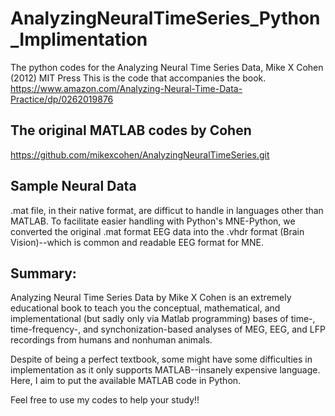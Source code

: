 # AnalyzingNeuralTimeSeries_Python_Implimentation
The python codes for the Analyzing Neural Time Series Data, Mike X Cohen (2012) MIT Press This is the code that accompanies the book. https://www.amazon.com/Analyzing-Neural-Time-Data-Practice/dp/0262019876

## The original MATLAB codes by Cohen
https://github.com/mikexcohen/AnalyzingNeuralTimeSeries.git

## Sample Neural Data
.mat file, in their native format, are difficut to handle in languages other than MATLAB. To facilitate easier handling with Python's MNE-Python, we converted the original .mat format EEG data into the .vhdr format (Brain Vision)--which is common and readable EEG format for MNE.

## Summary:
Analyzing Neural Time Series Data by Mike X Cohen is an extremely educational book to teach you the conceptual, mathematical, and implementational (but sadly only via Matlab programming) bases of time-, time-frequency-, and synchonization-based analyses of MEG, EEG, and LFP recordings from humans and nonhuman animals.

Despite of being a perfect textbook, some might have some difficulties in implementation as it only supports MATLAB--insanely expensive language. Here, I aim to put the available MATLAB code in Python.

Feel free to use my codes to help your study!!


